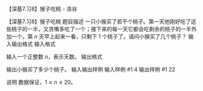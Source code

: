 



【深基7.习8】猴子吃桃 - 洛谷














【深基7.习8】猴子吃桃
题目描述
一只小猴买了若干个桃子。第一天他刚好吃了这些桃子的一半，又贪嘴多吃了一个；接下来的每一天它都会吃剩余的桃子的一半外加一个。第 $n$ 天早上起来一看，只剩下 $1$ 个桃子了。请问小猴买了几个桃子？
输入输出格式
输入格式

输入一个正整数 $n$，表示天数。
输出格式

输出小猴买了多少个桃子。
输入输出样例
输入样例 #1
4
输出样例 #1
22

说明
数据保证，$1\le n\le20$。






